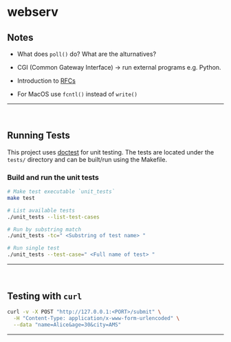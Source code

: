 # webserv

## Notes

- What does `poll()` do? What are the alturnatives?

- CGI (Common Gateway Interface) -> run external programs e.g. Python.

- Introduction to [RFCs](https://www.ietf.org/process/rfcs/#introduction)

- For MacOS use `fcntl()` instead of `write()`

---

<br/>



## Running Tests

This project uses [doctest](https://github.com/doctest/doctest) for unit testing. The tests are located under the `tests/` directory and can be built/run using the Makefile.

### Build and run the unit tests

```bash
# Make test executable `unit_tests`
make test

# List available tests
./unit_tests --list-test-cases

# Run by substring match
./unit_tests -tc=" <Substring of test name> "

# Run single test
./unit_tests --test-case=" <Full name of test> "
```

---

<br/>


## Testing with `curl`

```bash
curl -v -X POST "http://127.0.0.1:<PORT>/submit" \
  -H "Content-Type: application/x-www-form-urlencoded" \
  --data "name=Alice&age=30&city=AMS"
```

---

<br/>

